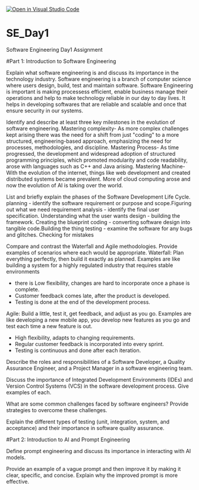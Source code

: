 [![Open in Visual Studio Code](https://classroom.github.com/assets/open-in-vscode-2e0aaae1b6195c2367325f4f02e2d04e9abb55f0b24a779b69b11b9e10269abc.svg)](https://classroom.github.com/online_ide?assignment_repo_id=18473863&assignment_repo_type=AssignmentRepo)
# SE_Day1
Software Engineering Day1 Assignment

#Part 1: Introduction to Software Engineering

Explain what software engineering is and discuss its importance in the technology industry.
Software engineering is a branch of computer science where users design, build, test and maintain software. 
Software Engineering is important is making processess efficient, enable business manage their operations and help to make technology reliable in our day to day lives.
It helps in developing softwares that are reliable and scalable and once that ensure security in our systems. 

Identify and describe at least three key milestones in the evolution of software engineering.
Mastering complexity- As more complex challenges kept arising there was the need for a shift from just "coding" to a more structured, engineering-based approach, emphasizing the need for processes, methodologies, and discipline.
Mastering Process- As time progressed, the development and widespread adoption of structured programming principles, which promoted modularity and code readability, arose with languages such as C++ and Java arising. 
Mastering Machine- With the evolution of the internet, things like web development and created distributed systems became prevalent. More of cloud computing arose and now the evolution of AI is taking over the world.

List and briefly explain the phases of the Software Development Life Cycle.
planning - identify the software requirement or purpose and scope.Figuring out what we need
requirement analysis - identify the final user specification. Understanding what the user wants
design - building the framework. Creating the blueprint
coding - converting software design into tangible code.Building the thing
testing - examine the software for any bugs and glitches. Checking for mistakes

Compare and contrast the Waterfall and Agile methodologies. Provide examples of scenarios where each would be appropriate.
Waterfall: Plan everything perfectly, then build it exactly as planned. Examples are like  building a system for a highly regulated industry that requires stable environments
- there is Low flexibility,
 changes are hard to incorporate once a phase is complete.
 - Customer feedback comes late, after the product is developed.
 - Testing is done at the end of the development process.

Agile: Build a little, test it, get feedback, and adjust as you go. Examples are like developing a new mobile app, you develop new features as you go and test each time a new feature is out.
- High flexibility, adapts to changing requirements. 
- Regular customer feedback is incorporated into every sprint. 
- Testing is continuous and done after each iteration.

Describe the roles and responsibilities of a Software Developer, a Quality Assurance Engineer, and a Project Manager in a software engineering team.


Discuss the importance of Integrated Development Environments (IDEs) and Version Control Systems (VCS) in the software development process. Give examples of each.


What are some common challenges faced by software engineers? Provide strategies to overcome these challenges.


Explain the different types of testing (unit, integration, system, and acceptance) and their importance in software quality assurance.


#Part 2: Introduction to AI and Prompt Engineering


Define prompt engineering and discuss its importance in interacting with AI models.


Provide an example of a vague prompt and then improve it by making it clear, specific, and concise. Explain why the improved prompt is more effective.
